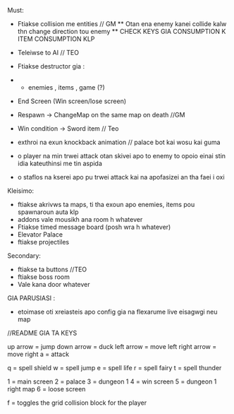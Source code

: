 Must:


* Ftiakse collision me entities // GM
	** Otan ena enemy kanei collide kalw thn change direction tou enemy
	** CHECK KEYS GIA CONSUMPTION K ITEM CONSUMPTION KLP 

* Teleiwse to AI // TEO

* Ftiakse destructor gia :
* *  enemies , items , game (?)
* End Screen (Win screen/lose screen)
* Respawn -> ChangeMap on the same map on death //GM
* Win condition -> Sword item // Teo
* exthroi na exun knockback animation // palace bot kai wosu kai guma 

* o player na min trwei attack otan skivei apo to enemy to opoio einai stin idia kateuthinsi me tin aspida 
* o staflos na kserei apo pu trwei attack kai na apofasizei an tha faei i oxi

Kleisimo:
* ftiakse akrivws ta maps, ti tha exoun apo enemies, items pou spawnaroun auta klp
* addons vale mousikh ana room h whatever
* Ftiakse timed message board (posh wra h whatever)
* Elevator Palace
* ftiakse projectiles

Secondary:

* ftiakse ta buttons //TEO
* ftiakse boss room
* Vale kana door whatever



GIA PARUSIASI :
* etoimase oti xreiasteis apo config gia na flexarume live eisagwgi neu map



//README GIA TA KEYS


up arrow = jump
down arrow = duck
left arrow = move left
right arrow = move right
a = attack

q = spell shield
w = spell jump
e =	spell life
r =	spell fairy
t = spell thunder


1 = main screen
2 = palace
3 = dungeon 1
4 = win screen
5 = dungeon 1 right map
6 = loose screen

f = toggles the grid collision block for the player